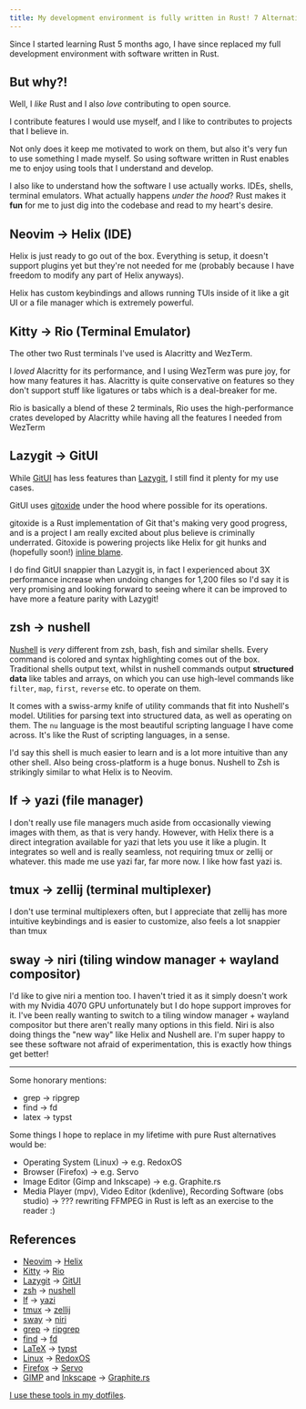 ```yaml
---
title: My development environment is fully written in Rust! 7 Alternatives written in Rust I'm excited to share
---
```


Since I started learning Rust 5 months ago, I have since replaced my full development environment with software written in Rust.

## But why?!

Well, I _like_ Rust and I also _love_ contributing to open source.

I contribute features I would use myself, and I like to contributes to projects that I believe in.

Not only does it keep me motivated to work on them, but also it's very fun to use something I made myself. So using software written in Rust enables me to enjoy using tools that I understand and develop.

I also like to understand how the software I use actually works. IDEs, shells, terminal emulators. What actually happens _under the hood_? Rust makes it **fun** for me to just dig into the codebase and read to my heart's desire.

## Neovim → Helix (IDE)

Helix is just ready to go out of the box. Everything is setup, it doesn't support plugins yet but they're not needed for me (probably because I have freedom to modify any part of Helix anyways).

Helix has custom keybindings and allows running TUIs inside of it like a git UI or a file manager which is extremely powerful.

## Kitty → Rio (Terminal Emulator)

The other two Rust terminals I've used is Alacritty and WezTerm.

I _loved_ Alacritty for its performance, and I using WezTerm was pure joy, for how many features it has. Alacritty is quite conservative on features so they don't support stuff like ligatures or tabs which is a deal-breaker for me.

Rio is basically a blend of these 2 terminals, Rio uses the high-performance crates developed by Alacritty while having all the features I needed from WezTerm

## Lazygit → GitUI

While [GitUI](https://github.com/gitui-org/gitui) has less features than [Lazygit](https://github.com/jesseduffield/lazygit), I still find it plenty for my use cases.

GitUI uses [gitoxide](https://github.com/GitoxideLabs/gitoxide) under the hood where possible for its operations.

gitoxide is a Rust implementation of Git that's making very good progress, and is a project I am really excited about plus believe is criminally underrated. Gitoxide is powering projects like Helix for git hunks and (hopefully soon!) [inline blame](https://github.com/helix-editor/helix/pull/13133).

I do find GitUI snappier than Lazygit is, in fact I experienced about 3X performance increase when undoing changes for 1,200 files so I'd say it is very promising and looking forward to seeing where it can be improved to have more a feature parity with Lazygit!

## zsh → nushell

[Nushell](https://github.com/nushell/nushell) is _very_ different from zsh, bash, fish and similar shells. Every command is colored and syntax highlighting comes out of the box. Traditional shells output text, whilst in nushell commands output **structured data** like tables and arrays, on which you can use high-level commands like `filter`, `map`, `first`, `reverse` etc. to operate on them.

It comes with a swiss-army knife of utility commands that fit into Nushell's model. Utilities for parsing text into structured data, as well as operating on them. The `nu` language is the most beautiful scripting language I have come across. It's like the Rust of scripting languages, in a sense.

I'd say this shell is much easier to learn and is a lot more intuitive than any other shell. Also being cross-platform is a huge bonus. Nushell to Zsh is strikingly similar to what Helix is to Neovim.

## lf → yazi (file manager)

I don't really use file managers much aside from occasionally viewing images with them, as that is very handy. However, with Helix there is a direct integration available for yazi that lets you use it like a plugin. It integrates so well and is really seamless, not requiring tmux or zellij or whatever. this made me use yazi far, far more now. I like how fast yazi is.

## tmux → zellij (terminal multiplexer)

I don't use terminal multiplexers often, but I appreciate that zellij has more intuitive keybindings and is easier to customize, also feels a lot snappier than tmux

## sway → niri (tiling window manager + wayland compositor)

I'd like to give niri a mention too. I haven't tried it as it simply doesn't work with my Nvidia 4070 GPU unfortunately but I do hope support improves for it. I've been really wanting to switch to a tiling window manager + wayland compositor but there aren't really many options in this field. Niri is also doing things the "new way" like Helix and Nushell are. I'm super happy to see these software not afraid of experimentation, this is exactly how things get better!

---

Some honorary mentions:

- grep → ripgrep
- find → fd
- latex → typst

Some things I hope to replace in my lifetime with pure Rust alternatives would be:

- Operating System (Linux) → e.g. RedoxOS
- Browser (Firefox) → e.g. Servo
- Image Editor (Gimp and Inkscape) → e.g. Graphite.rs
- Media Player (mpv), Video Editor (kdenlive), Recording Software (obs studio) → ??? rewriting FFMPEG in Rust is left as an exercise to the reader :)

## References

- [Neovim](https://github.com/neovim/neovim) → [Helix](https://github.com/helix-editor/helix)
- [Kitty](https://sw.kovidgoyal.net/kitty/) → [Rio](https://github.com/raphamorim/rio)
- [Lazygit](https://github.com/jesseduffield/lazygit) → [GitUI](https://github.com/extrawurst/gitui)
- [zsh](https://www.zsh.org/) → [nushell](https://github.com/nushell/nushell)
- [lf](https://github.com/gokcehan/lf) → [yazi](https://github.com/sxyazi/yazi)
- [tmux](https://github.com/tmux/tmux) → [zellij](https://github.com/zellij-org/zellij)
- [sway](https://github.com/swaywm/sway) → [niri](https://github.com/YaLTeR/niri)
- [grep](https://www.gnu.org/software/grep/) → [ripgrep](https://github.com/BurntSushi/ripgrep)
- [find](https://www.gnu.org/software/findutils/) → [fd](https://github.com/sharkdp/fd)
- [LaTeX](https://www.latex-project.org/) → [typst](https://github.com/typst/typst)
- [Linux](https://www.kernel.org/) → [RedoxOS](https://github.com/redox-os/redox)
- [Firefox](https://www.mozilla.org/firefox/) → [Servo](https://github.com/servo/servo)
- [GIMP](https://www.gimp.org/) and [Inkscape](https://inkscape.org/) → [Graphite.rs](https://github.com/GraphiteEditor/Graphite)

[I use these tools in my dotfiles](https://github.com/nik-rev/dotfiles).
